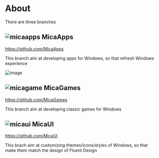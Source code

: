 # About

There are three branches

##  ![micaapps](https://github.com/MicaCraft/.github/assets/6630660/1eb19e1d-e46f-40c7-8ad9-e4917783f4b8) MicaApps
https://github.com/MicaApps

This branch aim at developing apps for Windows, so that refresh Windows experience

![image](https://github.com/MicaCraft/.github/assets/6630660/df3b6a01-4268-4a61-8534-9e3c21f5c15d)


##  ![micagame](https://github.com/MicaCraft/.github/assets/6630660/cd52bfce-fa6c-47f2-b472-58879b2ef63c) MicaGames
https://github.com/MicaGames

This branch aim at developing classic games for Windows

##   ![micaui](https://github.com/MicaCraft/.github/assets/6630660/1f0b760c-f72d-42eb-8f93-3cf5e4e6a032) MicaUI
https://github.com/MicaUI

This brach aim at customizing themes/icons/styles of Windows, so that make them match the design of Fluent Design
